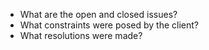 
- What are the open and closed issues?
- What constraints were posed by the client?
- What resolutions were made?
